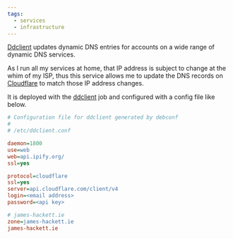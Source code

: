 ```yaml
---
tags:
  - services
  - infrastructure
---
```

[Ddclient](https://ddclient.net/) updates dynamic DNS entries for accounts on a wide range of dynamic DNS services.

As I run all my services at home, that IP address is subject to change at the whim of my ISP, thus this service allows me to update the DNS records on [Cloudflare](https://cloudflare.com) to match those IP address changes.

It is deployed with the [ddclient](../jobs/ddclient.hcl) job and configured with a config file like below.

```ini
# Configuration file for ddclient generated by debconf
#
# /etc/ddclient.conf

daemon=1800
use=web
web=api.ipify.org/
ssl=yes

protocol=cloudflare
ssl=yes
server=api.cloudflare.com/client/v4
login=<email address>
password=<api key>

# james-hackett.ie
zone=james-hackett.ie
james-hackett.ie
```
